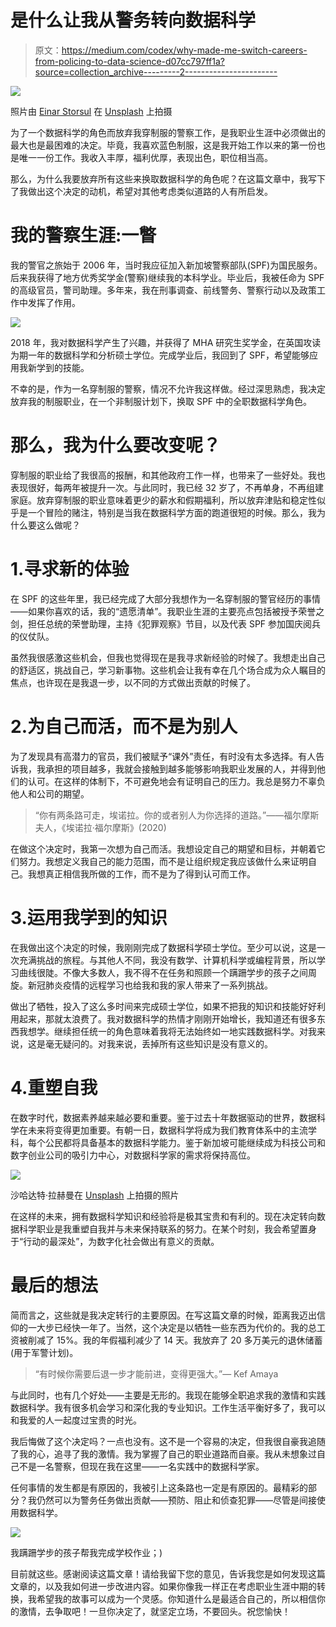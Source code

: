 # 是什么让我从警务转向数据科学

> 原文：<https://medium.com/codex/why-made-me-switch-careers-from-policing-to-data-science-d07cc797ff1a?source=collection_archive---------2----------------------->

![](img/2806416b45def8ffef05797066f3018e.png)

照片由 [Einar Storsul](https://unsplash.com/@einarstorsul?utm_source=medium&utm_medium=referral) 在 [Unsplash](https://unsplash.com?utm_source=medium&utm_medium=referral) 上拍摄

为了一个数据科学的角色而放弃我穿制服的警察工作，是我职业生涯中必须做出的最大也是最困难的决定。毕竟，我喜欢蓝色制服，这是我开始工作以来的第一份也是唯一一份工作。我收入丰厚，福利优厚，表现出色，职位相当高。

那么，为什么我要放弃所有这些来换取数据科学的角色呢？在这篇文章中，我写下了我做出这个决定的动机，希望对其他考虑类似道路的人有所启发。

# 我的警察生涯:一瞥

我的警官之旅始于 2006 年，当时我应征加入新加坡警察部队(SPF)为国民服务。后来我获得了地方优秀奖学金(警察)继续我的本科学业。毕业后，我被任命为 SPF 的高级官员，警司助理。多年来，我在刑事调查、前线警务、警察行动以及政策工作中发挥了作用。

![](img/4cd915270a65c178ffcee5afe301c47a.png)

2018 年，我对数据科学产生了兴趣，并获得了 MHA 研究生奖学金，在英国攻读为期一年的数据科学和分析硕士学位。完成学业后，我回到了 SPF，希望能够应用我新学到的技能。

不幸的是，作为一名穿制服的警察，情况不允许我这样做。经过深思熟虑，我决定放弃我的制服职业，在一个非制服计划下，换取 SPF 中的全职数据科学角色。

# 那么，我为什么要改变呢？

穿制服的职业给了我很高的报酬，和其他政府工作一样，也带来了一些好处。我也表现很好，每两年被提升一次。与此同时，我已经 32 岁了，不再单身，不再组建家庭。放弃穿制服的职业意味着更少的薪水和假期福利，所以放弃津贴和稳定性似乎是一个冒险的赌注，特别是当我在数据科学方面的跑道很短的时候。那么，我为什么要这么做呢？

# 1.寻求新的体验

在 SPF 的这些年里，我已经完成了大部分我想作为一名穿制服的警官经历的事情——如果你喜欢的话，我的“遗愿清单”。我职业生涯的主要亮点包括被授予荣誉之剑，担任总统的荣誉助理，主持《犯罪观察》节目，以及代表 SPF 参加国庆阅兵的仪仗队。

虽然我很感激这些机会，但我也觉得现在是我寻求新经验的时候了。我想走出自己的舒适区，挑战自己，学习新事物。这些机会让我有幸在几个场合成为众人瞩目的焦点，也许现在是我退一步，以不同的方式做出贡献的时候了。

# 2.为自己而活，而不是为别人

为了发现具有高潜力的官员，我们被赋予“课外”责任，有时没有太多选择。有人告诉我，我承担的项目越多，我就会接触到越多能够影响我职业发展的人，并得到他们的认可。在这样的体制下，不可避免地会有证明自己的压力。我总是努力不辜负他人和公司的期望。

> “你有两条路可走，埃诺拉。你的或者别人为你选择的道路。”——福尔摩斯夫人，《埃诺拉·福尔摩斯》(2020)

在做这个决定时，我第一次想为自己而活。我想设定自己的期望和目标，并朝着它们努力。我想定义我自己的能力范围，而不是让组织规定我应该做什么来证明自己。我想真正相信我所做的工作，而不是为了得到认可而工作。

# 3.运用我学到的知识

在我做出这个决定的时候，我刚刚完成了数据科学硕士学位。至少可以说，这是一次充满挑战的旅程。与其他人不同，我没有数学、计算机科学或编程背景，所以学习曲线很陡。不像大多数人，我不得不在任务和照顾一个蹒跚学步的孩子之间周旋。新冠肺炎疫情的远程学习也给我和我的家人带来了一系列挑战。

做出了牺牲，投入了这么多时间来完成硕士学位，如果不把我的知识和技能好好利用起来，那就太浪费了。我对数据科学的热情才刚刚开始增长，我知道还有很多东西我想学。继续担任统一的角色意味着我将无法始终如一地实践数据科学。对我来说，这是毫无疑问的。对我来说，丢掉所有这些知识是没有意义的。

# 4.重塑自我

在数字时代，数据素养越来越必要和重要。鉴于过去十年数据驱动的世界，数据科学在未来将变得更加重要。有朝一日，数据科学将成为我们教育体系中的主流学科，每个公民都将具备基本的数据科学能力。鉴于新加坡可能继续成为科技公司和数字创业公司的吸引力中心，对数据科学家的需求将保持高位。

![](img/0c632dbeb5463fe3156d5823ef9ef0eb.png)

沙哈达特·拉赫曼在 [Unsplash](https://unsplash.com?utm_source=medium&utm_medium=referral) 上拍摄的照片

在这样的未来，拥有数据科学知识和经验将是极其宝贵和有利的。现在决定转向数据科学职业是我重塑自我并与未来保持联系的努力。在某个时刻，我会希望置身于“行动的最深处”，为数字化社会做出有意义的贡献。

# 最后的想法

简而言之，这些就是我决定转行的主要原因。在写这篇文章的时候，距离我迈出信仰的一大步已经快一年了。当然，这个决定是以牺牲一些东西为代价的。我的总工资被削减了 15%。我的年假福利减少了 14 天。我放弃了 20 多万美元的退休储蓄(用于军警计划)。

> “有时候你需要后退一步才能前进，变得更强大。”— Kef Amaya

与此同时，也有几个好处——主要是无形的。我现在能够全职追求我的激情和实践数据科学。我有很多机会学习和深化我的专业知识。工作生活平衡好多了，我可以和我爱的人一起度过宝贵的时光。

我后悔做了这个决定吗？一点也没有。这不是一个容易的决定，但我很自豪我追随了我的心，追寻了我的激情。我为掌握了自己的职业道路而自豪。我从未想象过自己不是一名警察，但现在我在这里——一名实践中的数据科学家。

任何事情的发生都是有原因的，我被引上这条路也一定是有原因的。最精彩的部分？我仍然可以为警务任务做出贡献——预防、阻止和侦查犯罪——尽管是间接使用数据科学。

![](img/655ad10bee8f52951fe45adedf8c2bd2.png)

我蹒跚学步的孩子帮我完成学校作业；)

目前就这些。感谢阅读这篇文章！请给我留下您的意见，告诉我您是如何发现这篇文章的，以及我如何进一步改进内容。如果你像我一样正在考虑职业生涯中期的转换，我希望我的故事可以成为一个灵感。你知道什么是最适合自己的，所以相信你的激情，去争取吧！一旦你决定了，就坚定立场，不要回头。祝您愉快！